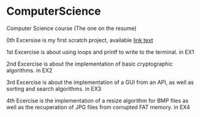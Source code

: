 # ComputerScience
Computer Science course (The one on the resume)


0th Excersise is my first scratch project, available <a href="https://scratch.mit.edu/projects/50596542/">link text</a>

1st Excercise is about using loops and printf to write to the terminal. in EX1

2nd Excercise is about the implementation of basic cryptographic algorithms. in EX2

3rd Excercise is about the implementation of a GUI from an API, as well as sorting and search algorithms. in EX3

4th Ecercise is the implementation of a resize algorithm for BMP files as well as the recuperation of JPG files from corrupted FAT memory. in EX4
